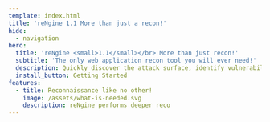 ```yaml
---
template: index.html
title: 'reNgine 1.1 More than just a recon!'
hide:
  - navigation
hero:
  title: 'reNgine <small>1.1</small></br> More than just recon!'
  subtitle: 'The only web application recon tool you will ever need!'
  description: Quickly discover the attack surface, identify vulnerabilities using extremely customizable and powerful scan engines. <br><br>Enjoy peace of mind with reNgine's continous monitoring, deeper reconnaissance and open-source powered Vulnerability Scanner.
  install_button: Getting Started
features:
  - title: Reconnaissance like no other!
    image: /assets/what-is-needed.svg
    description: reNgine performs deeper reco
---
```

